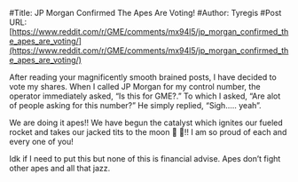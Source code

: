 #Title: JP Morgan Confirmed The Apes Are Voting!
#Author: Tyregis
#Post URL: [https://www.reddit.com/r/GME/comments/mx94l5/jp_morgan_confirmed_the_apes_are_voting/](https://www.reddit.com/r/GME/comments/mx94l5/jp_morgan_confirmed_the_apes_are_voting/)


After reading your magnificently smooth brained posts, I have decided to vote my shares. When I called JP Morgan for my control number, the operator immediately asked, “Is this for GME?.” To which I asked, “Are alot of people asking for this number?” He simply replied, “Sigh..... yeah”. 

We are doing it apes!! We have begun the catalyst which ignites our fueled rocket and takes our jacked tits to the moon 🚀 🌙!! I am so proud of each and every one of you!

Idk if I need to put this but none of this is financial advise. Apes don’t fight other apes and all that jazz.